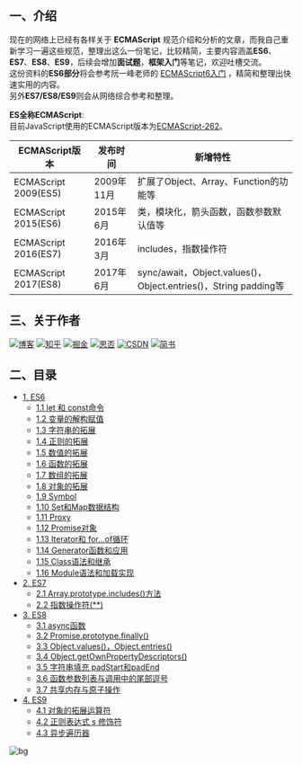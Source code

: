 ## 一、介绍
现在的网络上已经有各样关于 **ECMAScript** 规范介绍和分析的文章，而我自己重新学习一遍这些规范，整理出这么一份笔记，比较精简，主要内容涵盖**ES6**、**ES7**、**ES8**、**ES9**，后续会增加**面试题**，**框架入门**等笔记，欢迎吐槽交流。  
这份资料的**ES6部分**将会参考阮一峰老师的 [ECMAScript6入门](http://es6.ruanyifeng.com/) ，精简和整理出快速实用的内容。  
另外**ES7/ES8/ES9**则会从网络综合参考和整理。     

**ES全称ECMAScript**:  
目前JavaScript使用的ECMAScript版本为[ECMAScript-262](https://www.ecma-international.org/ecma-262/)。

| ECMAScript版本 | 发布时间 | 新增特性 |
| ------ | ------ | ------ |
| ECMAScript 2009(ES5) | 	2009年11月 | 扩展了Object、Array、Function的功能等 |
| ECMAScript 2015(ES6) | 	2015年6月 | 类，模块化，箭头函数，函数参数默认值等 |
| ECMAScript 2016(ES7) | 	2016年3月 | includes，指数操作符 |
| ECMAScript 2017(ES8) | 	2017年6月 | sync/await，Object.values()，Object.entries()，String padding等 | 


## 三、关于作者
[![博客](http://images.pingan8787.com/icon_my1.png)](http://www.pingan8787.com)
[![知乎](http://images.pingan8787.com/icon_zhihu1.png)](https://zhuanlan.zhihu.com/cute-javascript)
[![掘金](http://images.pingan8787.com/icon_juejin1.png)](https://juejin.im/user/586fc337a22b9d0058807d53/posts)
[![思否](http://images.pingan8787.com/icon_sf1.png)](https://segmentfault.com/blog/pingan8787)
[![CSDN](http://images.pingan8787.com/icon_csdn1.png)](https://blog.csdn.net/qq_36380426)
[![简书](http://images.pingan8787.com/icon_jianshu1.png)](https://www.jianshu.com/u/2ec5d94afd60)

## 二、目录
- [1. ES6](https://github.com/pingan8787/Leo-JavaScript/blob/master/Cute-JavaScript/Cute-ES/1.ES6.md)
    - [1.1 let 和 const命令](https://github.com/pingan8787/Leo-JavaScript/blob/master/Cute-JavaScript/Cute-ES/1.ES6.md)
    - [1.2 变量的解构赋值](https://github.com/pingan8787/Leo-JavaScript/blob/master/Cute-JavaScript/Cute-ES/1.ES6.md)
    - [1.3 字符串的拓展](https://github.com/pingan8787/Leo-JavaScript/blob/master/Cute-JavaScript/Cute-ES/1.ES6.md)
    - [1.4 正则的拓展](https://github.com/pingan8787/Leo-JavaScript/blob/master/Cute-JavaScript/Cute-ES/1.ES6.md)
    - [1.5 数值的拓展](https://github.com/pingan8787/Leo-JavaScript/blob/master/Cute-JavaScript/Cute-ES/1.ES6.md)
    - [1.6 函数的拓展](https://github.com/pingan8787/Leo-JavaScript/blob/master/Cute-JavaScript/Cute-ES/1.ES6.md)
    - [1.7 数组的拓展](https://github.com/pingan8787/Leo-JavaScript/blob/master/Cute-JavaScript/Cute-ES/1.ES6.md)
    - [1.8 对象的拓展](https://github.com/pingan8787/Leo-JavaScript/blob/master/Cute-JavaScript/Cute-ES/1.ES6.md)
    - [1.9 Symbol](https://github.com/pingan8787/Leo-JavaScript/blob/master/Cute-JavaScript/Cute-ES/1.ES6.md)
    - [1.10 Set和Map数据结构](https://github.com/pingan8787/Leo-JavaScript/blob/master/Cute-JavaScript/Cute-ES/1.ES6.md)
    - [1.11 Proxy](https://github.com/pingan8787/Leo-JavaScript/blob/master/Cute-JavaScript/Cute-ES/1.ES6.md)
    - [1.12 Promise对象](https://github.com/pingan8787/Leo-JavaScript/blob/master/Cute-JavaScript/Cute-ES/1.ES6.md)
    - [1.13 Iterator和 for...of循环](https://github.com/pingan8787/Leo-JavaScript/blob/master/Cute-JavaScript/Cute-ES/1.ES6.md)
    - [1.14 Generator函数和应用](https://github.com/pingan8787/Leo-JavaScript/blob/master/Cute-JavaScript/Cute-ES/1.ES6.md)
    - [1.15 Class语法和继承](https://github.com/pingan8787/Leo-JavaScript/blob/master/Cute-JavaScript/Cute-ES/1.ES6.md)
    - [1.16 Module语法和加载实现](https://github.com/pingan8787/Leo-JavaScript/blob/master/Cute-JavaScript/Cute-ES/1.ES6.md)
- [2. ES7](https://github.com/pingan8787/Leo-JavaScript/blob/master/Cute-JavaScript/Cute-ES/2.ES7.md)
    - [2.1 Array.prototype.includes()方法](https://github.com/pingan8787/Leo-JavaScript/blob/master/Cute-JavaScript/Cute-ES/2.ES7.md)
    - [2.2 指数操作符(**)](https://github.com/pingan8787/Leo-JavaScript/blob/master/Cute-JavaScript/Cute-ES/2.ES7.md)
- [3. ES8](https://github.com/pingan8787/Leo-JavaScript/blob/master/Cute-JavaScript/Cute-ES/3.ES8.md)
    - [3.1 async函数](https://github.com/pingan8787/Leo-JavaScript/blob/master/Cute-JavaScript/Cute-ES/3.ES8.md)
    - [3.2 Promise.prototype.finally()](https://github.com/pingan8787/Leo-JavaScript/blob/master/Cute-JavaScript/Cute-ES/3.ES8.md)
    - [3.3 Object.values()，Object.entries()](https://github.com/pingan8787/Leo-JavaScript/blob/master/Cute-JavaScript/Cute-ES/3.ES8.md)
    - [3.4 Object.getOwnPropertyDescriptors()](https://github.com/pingan8787/Leo-JavaScript/blob/master/Cute-JavaScript/Cute-ES/3.ES8.md)
    - [3.5 字符串填充 padStart和padEnd](https://github.com/pingan8787/Leo-JavaScript/blob/master/Cute-JavaScript/Cute-ES/3.ES8.md)
    - [3.6 函数参数列表与调用中的尾部逗号](https://github.com/pingan8787/Leo-JavaScript/blob/master/Cute-JavaScript/Cute-ES/3.ES8.md)
    - [3.7 共享内存与原子操作](https://github.com/pingan8787/Leo-JavaScript/blob/master/Cute-JavaScript/Cute-ES/3.ES8.md)
- [4. ES9](https://github.com/pingan8787/Leo-JavaScript/blob/master/Cute-JavaScript/Cute-ES/4.ES9.md)
    - [4.1 对象的拓展运算符](https://github.com/pingan8787/Leo-JavaScript/blob/master/Cute-JavaScript/Cute-ES/4.ES9.md)
    - [4.2 正则表达式 s 修饰符](https://github.com/pingan8787/Leo-JavaScript/blob/master/Cute-JavaScript/Cute-ES/4.ES9.md)
    - [4.3 异步遍历器](https://github.com/pingan8787/Leo-JavaScript/blob/master/Cute-JavaScript/Cute-ES/4.ES9.md)


![bg](http://images.pingan8787.com/fe_bg.png)  